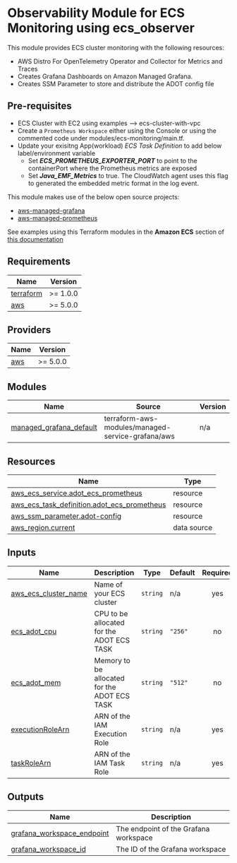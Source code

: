 # Observability Module for ECS Monitoring using ecs_observer

This module provides ECS cluster monitoring with the following resources:

- AWS Distro For OpenTelemetry Operator and Collector for Metrics and Traces
- Creates Grafana Dashboards on Amazon Managed Grafana.
- Creates SSM Parameter to store and distribute the ADOT config file

## Pre-requisites
* ECS Cluster with EC2 using examples --> ecs-cluster-with-vpc
* Create a `Prometheus Workspace` either using the Console or using the commented code under modules/ecs-monitoring/main.tf.
* Update your exisitng App(workload) *ECS Task Definition* to add below label/environment variable
    - Set ***ECS_PROMETHEUS_EXPORTER_PORT*** to point to the containerPort where the Prometheus metrics are exposed
    - Set ***Java_EMF_Metrics*** to true. The CloudWatch agent uses this flag to generated the embedded metric format in the log event.

This module makes use of the below open source projects:
* [aws-managed-grafana](https://github.com/terraform-aws-modules/terraform-aws-managed-service-grafana)
* [aws-managed-prometheus](https://github.com/terraform-aws-modules/terraform-aws-managed-service-prometheus)

See examples using this Terraform modules in the **Amazon ECS** section of [this documentation](https://aws-observability.github.io/terraform-aws-observability-accelerator/)

<!-- BEGINNING OF PRE-COMMIT-TERRAFORM DOCS HOOK -->
## Requirements

| Name | Version |
|------|---------|
| <a name="requirement_terraform"></a> [terraform](#requirement\_terraform) | >= 1.0.0 |
| <a name="requirement_aws"></a> [aws](#requirement\_aws) | >= 5.0.0 |

## Providers

| Name | Version |
|------|---------|
| <a name="provider_aws"></a> [aws](#provider\_aws) | >= 5.0.0 |

## Modules

| Name | Source | Version |
|------|--------|---------|
| <a name="module_managed_grafana_default"></a> [managed\_grafana\_default](#module\_managed\_grafana\_default) | terraform-aws-modules/managed-service-grafana/aws | n/a |

## Resources

| Name | Type |
|------|------|
| [aws_ecs_service.adot_ecs_prometheus](https://registry.terraform.io/providers/hashicorp/aws/latest/docs/resources/ecs_service) | resource |
| [aws_ecs_task_definition.adot_ecs_prometheus](https://registry.terraform.io/providers/hashicorp/aws/latest/docs/resources/ecs_task_definition) | resource |
| [aws_ssm_parameter.adot-config](https://registry.terraform.io/providers/hashicorp/aws/latest/docs/resources/ssm_parameter) | resource |
| [aws_region.current](https://registry.terraform.io/providers/hashicorp/aws/latest/docs/data-sources/region) | data source |

## Inputs

| Name | Description | Type | Default | Required |
|------|-------------|------|---------|:--------:|
| <a name="input_aws_ecs_cluster_name"></a> [aws\_ecs\_cluster\_name](#input\_aws\_ecs\_cluster\_name) | Name of your ECS cluster | `string` | n/a | yes |
| <a name="input_ecs_adot_cpu"></a> [ecs\_adot\_cpu](#input\_ecs\_adot\_cpu) | CPU to be allocated for the ADOT ECS TASK | `string` | `"256"` | no |
| <a name="input_ecs_adot_mem"></a> [ecs\_adot\_mem](#input\_ecs\_adot\_mem) | Memory to be allocated for the ADOT ECS TASK | `string` | `"512"` | no |
| <a name="input_executionRoleArn"></a> [executionRoleArn](#input\_executionRoleArn) | ARN of the IAM Execution Role | `string` | n/a | yes |
| <a name="input_taskRoleArn"></a> [taskRoleArn](#input\_taskRoleArn) | ARN of the IAM Task Role | `string` | n/a | yes |

## Outputs

| Name | Description |
|------|-------------|
| <a name="output_grafana_workspace_endpoint"></a> [grafana\_workspace\_endpoint](#output\_grafana\_workspace\_endpoint) | The endpoint of the Grafana workspace |
| <a name="output_grafana_workspace_id"></a> [grafana\_workspace\_id](#output\_grafana\_workspace\_id) | The ID of the Grafana workspace |
<!-- END OF PRE-COMMIT-TERRAFORM DOCS HOOK -->
